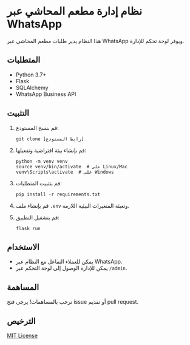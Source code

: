 # نظام إدارة مطعم المحاشي عبر WhatsApp

هذا النظام يدير طلبات مطعم المحاشي عبر WhatsApp ويوفر لوحة تحكم للإدارة.

## المتطلبات

- Python 3.7+
- Flask
- SQLAlchemy
- WhatsApp Business API

## التثبيت

1. قم بنسخ المستودع:
   ```
   git clone [رابط المستودع]
   ```

2. قم بإنشاء بيئة افتراضية وتفعيلها:
   ```
   python -m venv venv
   source venv/bin/activate  # على Linux/Mac
   venv\Scripts\activate  # على Windows
   ```

3. قم بتثبيت المتطلبات:
   ```
   pip install -r requirements.txt
   ```

4. قم بإنشاء ملف `.env` وتعبئة المتغيرات البيئية اللازمة.

5. قم بتشغيل التطبيق:
   ```
   flask run
   ```

## الاستخدام

- يمكن للعملاء التفاعل مع النظام عبر WhatsApp.
- يمكن للإدارة الوصول إلى لوحة التحكم عبر `/admin`.

## المساهمة

نرحب بالمساهمات! يرجى فتح issue أو تقديم pull request.

## الترخيص

[MIT License](https://opensource.org/licenses/MIT)